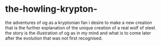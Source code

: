 # the-howling-krypton-
the adventures of og 
as a kryptonian fan i desire to make a new creation that is the further explanation of the unique creation of a real wolf of steel. the story is the illustration of og as in my mind and what is to come later after the evolution that was not first recognised.
